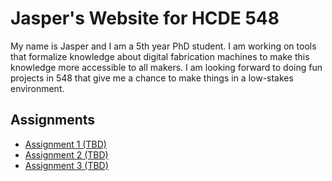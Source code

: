 # Jasper's Website for HCDE 548

My name is Jasper and I am a 5th year PhD student. I am working on tools that formalize knowledge about digital fabrication machines to make this knowledge more accessible to all makers. I am looking forward to doing fun projects in 548 that give me a chance to make things in a low-stakes environment.

## Assignments

- [Assignment 1 (TBD)](#)
- [Assignment 2 (TBD)](#)
- [Assignment 3 (TBD)](#)
